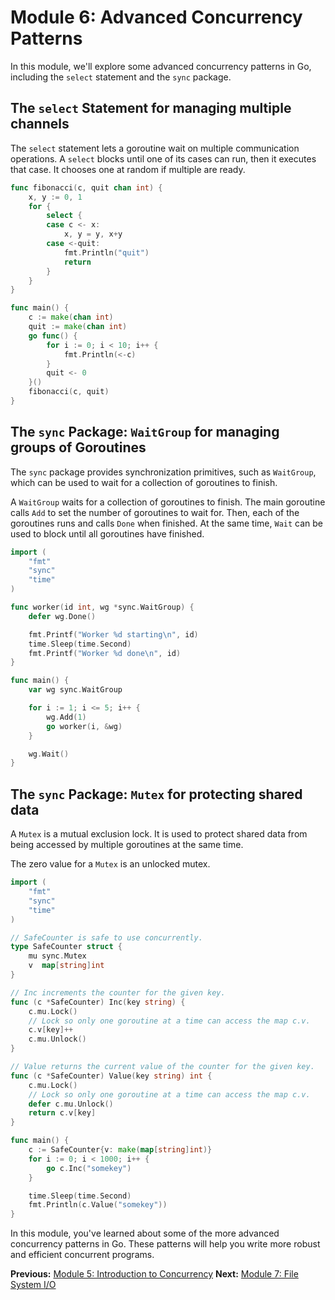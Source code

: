 # Module 6: Advanced Concurrency Patterns

In this module, we'll explore some advanced concurrency patterns in Go, including the `select` statement and the `sync` package.

## The `select` Statement for managing multiple channels

The `select` statement lets a goroutine wait on multiple communication operations. A `select` blocks until one of its cases can run, then it executes that case. It chooses one at random if multiple are ready.

```go
func fibonacci(c, quit chan int) {
    x, y := 0, 1
    for {
        select {
        case c <- x:
            x, y = y, x+y
        case <-quit:
            fmt.Println("quit")
            return
        }
    }
}

func main() {
    c := make(chan int)
    quit := make(chan int)
    go func() {
        for i := 0; i < 10; i++ {
            fmt.Println(<-c)
        }
        quit <- 0
    }()
    fibonacci(c, quit)
}
```

## The `sync` Package: `WaitGroup` for managing groups of Goroutines

The `sync` package provides synchronization primitives, such as `WaitGroup`, which can be used to wait for a collection of goroutines to finish.

A `WaitGroup` waits for a collection of goroutines to finish. The main goroutine calls `Add` to set the number of goroutines to wait for. Then, each of the goroutines runs and calls `Done` when finished. At the same time, `Wait` can be used to block until all goroutines have finished.

```go
import (
    "fmt"
    "sync"
    "time"
)

func worker(id int, wg *sync.WaitGroup) {
    defer wg.Done()

    fmt.Printf("Worker %d starting\n", id)
    time.Sleep(time.Second)
    fmt.Printf("Worker %d done\n", id)
}

func main() {
    var wg sync.WaitGroup

    for i := 1; i <= 5; i++ {
        wg.Add(1)
        go worker(i, &wg)
    }

    wg.Wait()
}
```

## The `sync` Package: `Mutex` for protecting shared data

A `Mutex` is a mutual exclusion lock. It is used to protect shared data from being accessed by multiple goroutines at the same time.

The zero value for a `Mutex` is an unlocked mutex.

```go
import (
    "fmt"
    "sync"
    "time"
)

// SafeCounter is safe to use concurrently.
type SafeCounter struct {
    mu sync.Mutex
    v  map[string]int
}

// Inc increments the counter for the given key.
func (c *SafeCounter) Inc(key string) {
    c.mu.Lock()
    // Lock so only one goroutine at a time can access the map c.v.
    c.v[key]++
    c.mu.Unlock()
}

// Value returns the current value of the counter for the given key.
func (c *SafeCounter) Value(key string) int {
    c.mu.Lock()
    // Lock so only one goroutine at a time can access the map c.v.
    defer c.mu.Unlock()
    return c.v[key]
}

func main() {
    c := SafeCounter{v: make(map[string]int)}
    for i := 0; i < 1000; i++ {
        go c.Inc("somekey")
    }

    time.Sleep(time.Second)
    fmt.Println(c.Value("somekey"))
}
```

In this module, you've learned about some of the more advanced concurrency patterns in Go. These patterns will help you write more robust and efficient concurrent programs.

**Previous:** [Module 5: Introduction to Concurrency](../5/README.md)
**Next:** [Module 7: File System I/O](../7/README.md)
